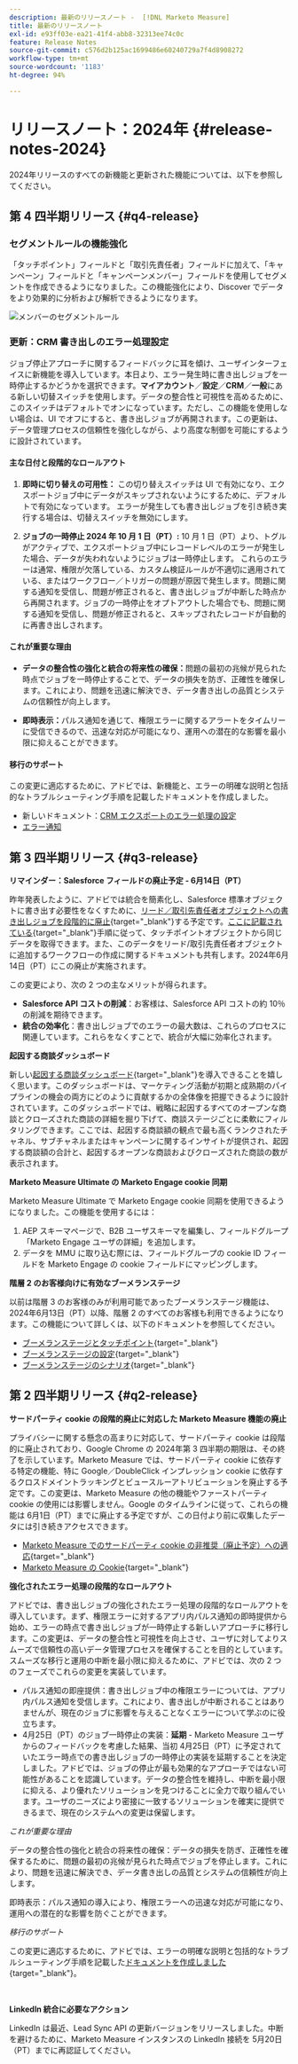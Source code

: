 ```yaml
---
description: 最新のリリースノート -  [!DNL Marketo Measure]
title: 最新のリリースノート
exl-id: e93ff03e-ea21-41f4-abb8-32313ee74c0c
feature: Release Notes
source-git-commit: c576d2b125ac1699486e60240729a7f4d8908272
workflow-type: tm+mt
source-wordcount: '1183'
ht-degree: 94%

---
```


# リリースノート：2024年 {#release-notes-2024}

2024年リリースのすべての新機能と更新された機能については、以下を参照してください。

## 第 4 四半期リリース {#q4-release}

### セグメントルールの機能強化

「タッチポイント」フィールドと「取引先責任者」フィールドに加えて、「キャンペーン」フィールドと「キャンペーンメンバー」フィールドを使用してセグメントを作成できるようになりました。この機能強化により、Discover でデータをより効果的に分析および解析できるようになります。

![メンバーのセグメントルール](assets/campaign-member.png)

### 更新：CRM 書き出しのエラー処理設定

ジョブ停止アプローチに関するフィードバックに耳を傾け、ユーザインターフェイスに新機能を導入しています。本日より、エラー発生時に書き出しジョブを一時停止するかどうかを選択できます。**マイアカウント**／**設定**／**CRM**／**一般**&#x200B;にある新しい切替スイッチを使用します。データの整合性と可視性を高めるために、このスイッチはデフォルトでオンになっています。ただし、この機能を使用しない場合は、UI でオフにすると、書き出しジョブが再開されます。この更新は、データ管理プロセスの信頼性を強化しながら、より高度な制御を可能にするように設計されています。

#### 主な日付と段階的なロールアウト

1. **即時に切り替えの可用性：** この切り替えスイッチは UI で有効になり、エクスポートジョブ中にデータがスキップされないようにするために、デフォルトで有効になっています。 エラーが発生しても書き出しジョブを引き続き実行する場合は、切替えスイッチを無効にします。

1. **ジョブの一時停止 2024 年 10 月 1 日（PT）:** 10 月 1 日（PT）より、トグルがアクティブで、エクスポートジョブ中にレコードレベルのエラーが発生した場合、データが失われないようにジョブは一時停止します。 これらのエラーは通常、権限が欠落している、カスタム検証ルールが不適切に適用されている、またはワークフロー／トリガーの問題が原因で発生します。問題に関する通知を受信し、問題が修正されると、書き出しジョブが中断した時点から再開されます。ジョブの一時停止をオプトアウトした場合でも、問題に関する通知を受信し、問題が修正されると、スキップされたレコードが自動的に再書き出しされます。

#### これが重要な理由

* **データの整合性の強化と統合の将来性の確保：**&#x200B;問題の最初の兆候が見られた時点でジョブを一時停止することで、データの損失を防ぎ、正確性を確保します。これにより、問題を迅速に解決でき、データ書き出しの品質とシステムの信頼性が向上します。

* **即時表示：**&#x200B;パルス通知を通じて、権限エラーに関するアラートをタイムリーに受信できるので、迅速な対応が可能になり、運用への潜在的な影響を最小限に抑えることができます。

#### 移行のサポート

この変更に適応するために、アドビでは、新機能と、エラーの明確な説明と包括的なトラブルシューティング手順を記載したドキュメントを作成しました。

* 新しいドキュメント：[CRM エクスポートのエラー処理の設定 ](/help/configuration-and-setup/marketo-measure-and-salesforce/crm-error-handling.md)
* [エラー通知](/help/configuration-and-setup/getting-started-with-marketo-measure/error-notifications.md)

## 第 3 四半期リリース {#q3-release}

<p>

**リマインダー：Salesforce フィールドの廃止予定 - 6月14日（PT）**

昨年発表したように、アドビでは統合を簡素化し、Salesforce 標準オブジェクトに書き出す必要性をなくすために、[リード／取引先責任者オブジェクトへの書き出しジョブを段階的に廃止](https://nation.marketo.com/t5/employee-blogs/marketo-measure-salesforce-lead-and-contact-field-deprecation-06/ba-p/350179){target="_blank"}する予定です。[ここに記載されている](/help/release-notes/previous-releases/2023.md#deprecations){target="_blank"}手順に従って、タッチポイントオブジェクトから同じデータを取得できます。また、このデータをリード/取引先責任者オブジェクトに追加するワークフローの作成に関するドキュメントも共有します。2024年6月14日（PT）にこの廃止が実施されます。

この変更により、次の 2 つの主なメリットが得られます。

* **Salesforce API コストの削減**：お客様は、Salesforce API コストの約 10％の削減を期待できます。
* **統合の効率化**：書き出しジョブでのエラーの最大数は、これらのプロセスに関連しています。これらをなくすことで、統合が大幅に効率化されます。

**起因する商談ダッシュボード**

新しい[起因する商談ダッシュボード](/help/marketo-measure-discover-ui/dashboards/attributed-opportunity-dashboard.md){target="_blank"}を導入できることを嬉しく思います。このダッシュボードは、マーケティング活動が初期と成熟期のパイプラインの機会の両方にどのように貢献するかの全体像を把握できるように設計されています。このダッシュボードでは、戦略に起因するすべてのオープンな商談とクローズされた商談の詳細を掘り下げて、商談ステージごとに柔軟にフィルタリングできます。ここでは、起因する商談額の観点で最も高くランクされたチャネル、サブチャネルまたはキャンペーンに関するインサイトが提供され、起因する商談額の合計と、起因するオープンな商談およびクローズされた商談の数が表示されます。

**Marketo Measure Ultimate の Marketo Engage cookie 同期**

Marketo Measure Ultimate で Marketo Engage cookie 同期を使用できるようになりました。この機能を使用するには：

1. AEP スキーマページで、B2B ユーザスキーマを編集し、フィールドグループ「Marketo Engage ユーザの詳細」を追加します。
1. データを MMU に取り込む際には、フィールドグループの cookie ID フィールドを Marketo Engage の cookie フィールドにマッピングします。

**階層 2 のお客様向けに有効なブーメランステージ**

以前は階層 3 のお客様のみが利用可能であったブーメランステージ機能は、2024年6月13日（PT）以降、階層 2 のすべてのお客様も利用できるようになります。この機能について詳しくは、以下のドキュメントを参照してください。

* [ブーメランステージとタッチポイント](/help/advanced-marketo-measure-features/boomerang/boomerang-stages-and-touchpoints.md){target="_blank"}
* [ブーメランステージの設定](/help/advanced-marketo-measure-features/boomerang/setting-up-boomerang-stages.md){target="_blank"}
* [ブーメランステージのシナリオ](/help/advanced-marketo-measure-features/boomerang/boomerang-stage-scenarios.md){target="_blank"}

<p>

## 第 2 四半期リリース {#q2-release}

<p>

**サードパーティ cookie の段階的廃止に対応した Marketo Measure 機能の廃止**

プライバシーに関する懸念の高まりに対応して、サードパーティ cookie は段階的に廃止されており、Google Chrome の 2024年第 3 四半期の期限は、その終了を示しています。Marketo Measure では、サードパーティ cookie に依存する特定の機能、特に Google／DoubleClick インプレッション cookie に依存するクロスドメイントラッキングとビュースルーアトリビューションを廃止する予定です。この変更は、Marketo Measure の他の機能やファーストパーティ cookie の使用には影響しません。Google のタイムラインに従って、これらの機能は 6月1日（PT）までに廃止する予定ですが、この日付より前に収集したデータには引き続きアクセスできます。

* [Marketo Measure でのサードパーティ cookie の非推奨（廃止予定）への適応](https://nation.marketo.com/t5/employee-blogs/adapting-to-third-party-cookie-deprecation-in-marketo-measure/ba-p/345110){target="_blank"}
* [Marketo Measure の Cookie](/help/marketo-measure-tracking/setting-up-tracking/marketo-measure-cookies.md){target="_blank"}

**強化されたエラー処理の段階的なロールアウト**

アドビでは、書き出しジョブの強化されたエラー処理の段階的なロールアウトを導入しています。まず、権限エラーに対するアプリ内パルス通知の即時提供から始め、エラーの時点で書き出しジョブが一時停止する新しいアプローチに移行します。この変更は、データの整合性と可視性を向上させ、ユーザに対してよりスムーズで信頼性の高いデータ管理プロセスを確保することを目的としています。スムーズな移行と運用の中断を最小限に抑えるために、アドビでは、次の 2 つのフェーズでこれらの変更を実装しています。

* パルス通知の即座提供：書き出しジョブ中の権限エラーについては、アプリ内パルス通知を受信します。これにより、書き出しが中断されることはありませんが、現在のジョブに影響を与えることなくエラーについて学ぶのに役立ちます。
* 4月25日（PT）のジョブ一時停止の実装：**延期** - Marketo Measure ユーザからのフィードバックを考慮した結果、当初 4月25日（PT）に予定されていたエラー時点での書き出しジョブの一時停止の実装を延期することを決定しました。アドビでは、ジョブの停止が最も効果的なアプローチではない可能性があることを認識しています。データの整合性を維持し、中断を最小限に抑える、より優れたソリューションを見つけることに全力で取り組んでいます。ユーザのニーズにより密接に一致するソリューションを確実に提供できるまで、現在のシステムへの変更は保留します。

_これが重要な理由_

データの整合性の強化と統合の将来性の確保：データの損失を防ぎ、正確性を確保するために、問題の最初の兆候が見られた時点でジョブを停止します。これにより、問題を迅速に解決でき、データ書き出しの品質とシステムの信頼性が向上します。

即時表示：パルス通知の導入により、権限エラーへの迅速な対応が可能になり、運用への潜在的な影響を防ぐことができます。

_移行のサポート_

この変更に適応するために、アドビでは、エラーの明確な説明と包括的なトラブルシューティング手順を記載した[ドキュメントを作成しました](/help/configuration-and-setup/getting-started-with-marketo-measure/error-notifications.md){target="_blank"}。

<br>

**LinkedIn 統合に必要なアクション**

LinkedIn は最近、Lead Sync API の更新バージョンをリリースしました。中断を避けるために、Marketo Measure インスタンスの LinkedIn 接続を 5月20日（PT）までに再認証してください。

